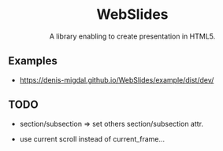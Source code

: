 <div align="center">
  <h1>WebSlides</h1>

  <p>A library enabling to create presentation in HTML5. </p>
</div>

## Examples

- https://denis-migdal.github.io/WebSlides/example/dist/dev/

## TODO

- section/subsection => set others section/subsection attr.

- use current scroll instead of current_frame...